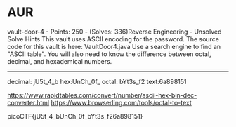 # AUR

vault-door-4 - Points: 250 - (Solves: 336)Reverse Engineering - Unsolved
Solve
Hints
This vault uses ASCII encoding for the password. The source code for this vault is here: VaultDoor4.java
Use a search engine to find an "ASCII table".
You will also need to know the difference between octal, decimal, and hexademical numbers.

***
decimal: jU5t_4_b
hex:UnCh_0f_
octal: bYt3s_f2
text:6a898151

https://www.rapidtables.com/convert/number/ascii-hex-bin-dec-converter.html
https://www.browserling.com/tools/octal-to-text

picoCTF{jU5t_4_bUnCh_0f_bYt3s_f26a898151}
